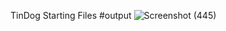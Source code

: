 TinDog Starting Files
#output
![Screenshot (445)](https://github.com/parth211prajapati/PinDog/assets/122508473/506c9a7f-3188-47e7-b989-7fdd5b81bfd6)
